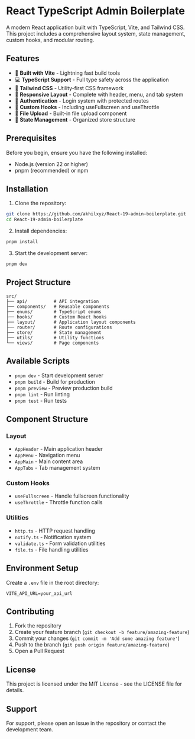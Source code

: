 # React TypeScript Admin Boilerplate

A modern React application built with TypeScript, Vite, and Tailwind CSS. This project includes a comprehensive layout system, state management, custom hooks, and modular routing.

## Features

- 🚀 **Built with Vite** - Lightning fast build tools
- 💻 **TypeScript Support** - Full type safety across the application
- 🎨 **Tailwind CSS** - Utility-first CSS framework
- 📱 **Responsive Layout** - Complete with header, menu, and tab system
- 🔐 **Authentication** - Login system with protected routes
- 🎣 **Custom Hooks** - Including useFullscreen and useThrottle
- 📁 **File Upload** - Built-in file upload component
- 🔄 **State Management** - Organized store structure

## Prerequisites

Before you begin, ensure you have the following installed:
- Node.js (version 22 or higher)
- pnpm (recommended) or npm

## Installation

1. Clone the repository:
```bash
git clone https://github.com/akhilxyz/React-19-admin-boilerplate.git
cd React-19-admin-boilerplate
```

2. Install dependencies:
```bash
pnpm install
```

3. Start the development server:
```bash
pnpm dev
```

## Project Structure

```
src/
├── api/          # API integration
├── components/   # Reusable components
├── enums/        # TypeScript enums
├── hooks/        # Custom React hooks
├── layout/       # Application layout components
├── router/       # Route configurations
├── store/        # State management
├── utils/        # Utility functions
└── views/        # Page components
```

## Available Scripts

- `pnpm dev` - Start development server
- `pnpm build` - Build for production
- `pnpm preview` - Preview production build
- `pnpm lint` - Run linting
- `pnpm test` - Run tests

## Component Structure

### Layout
- `AppHeader` - Main application header
- `AppMenu` - Navigation menu
- `AppMain` - Main content area
- `AppTabs` - Tab management system

### Custom Hooks
- `useFullscreen` - Handle fullscreen functionality
- `useThrottle` - Throttle function calls

### Utilities
- `http.ts` - HTTP request handling
- `notify.ts` - Notification system
- `validate.ts` - Form validation utilities
- `file.ts` - File handling utilities

## Environment Setup

Create a `.env` file in the root directory:

```env
VITE_API_URL=your_api_url
```

## Contributing

1. Fork the repository
2. Create your feature branch (`git checkout -b feature/amazing-feature`)
3. Commit your changes (`git commit -m 'Add some amazing feature'`)
4. Push to the branch (`git push origin feature/amazing-feature`)
5. Open a Pull Request

## License

This project is licensed under the MIT License - see the LICENSE file for details.

## Support

For support, please open an issue in the repository or contact the development team.
